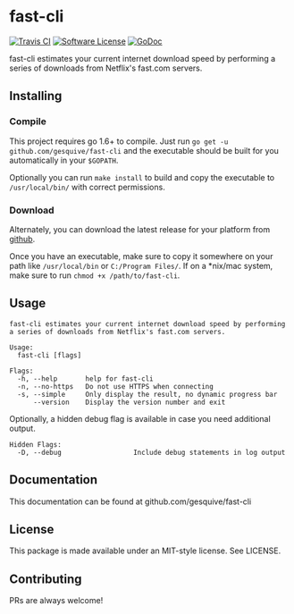 # fast-cli
[![Travis CI](https://img.shields.io/travis/gesquive/fast-cli/master.svg?style=flat-square)](https://travis-ci.org/gesquive/fast-cli)
[![Software License](https://img.shields.io/badge/License-MIT-orange.svg?style=flat-square)](https://github.com/gesquive/fast-cli/blob/master/LICENSE)
[![GoDoc](https://img.shields.io/badge/godoc-reference-blue.svg?style=flat-square)](https://godoc.org/github.com/gesquive/fast-cli)

fast-cli estimates your current internet download speed by performing a series of downloads from Netflix's fast.com servers.


## Installing

### Compile
This project requires go 1.6+ to compile. Just run `go get -u github.com/gesquive/fast-cli` and the executable should be built for you automatically in your `$GOPATH`.

Optionally you can run `make install` to build and copy the executable to `/usr/local/bin/` with correct permissions.

### Download
Alternately, you can download the latest release for your platform from [github](https://github.com/gesquive/fast-cli/releases).

Once you have an executable, make sure to copy it somewhere on your path like `/usr/local/bin` or `C:/Program Files/`.
If on a \*nix/mac system, make sure to run `chmod +x /path/to/fast-cli`.

## Usage

```console
fast-cli estimates your current internet download speed by performing a series of downloads from Netflix's fast.com servers.

Usage:
  fast-cli [flags]

Flags:
  -h, --help       help for fast-cli
  -n, --no-https   Do not use HTTPS when connecting
  -s, --simple     Only display the result, no dynamic progress bar
      --version    Display the version number and exit
```
Optionally, a hidden debug flag is available in case you need additional output.
```console
Hidden Flags:
  -D, --debug                  Include debug statements in log output
```

## Documentation

This documentation can be found at github.com/gesquive/fast-cli

## License

This package is made available under an MIT-style license. See LICENSE.

## Contributing

PRs are always welcome!
